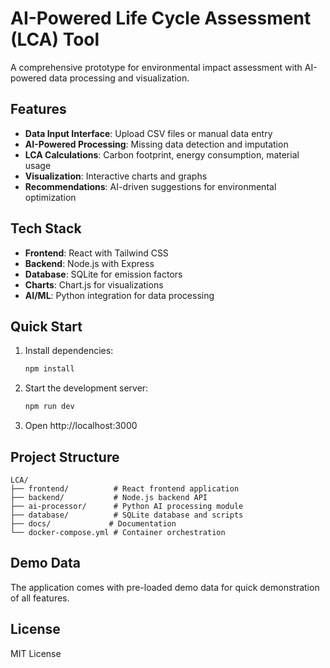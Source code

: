 # AI-Powered Life Cycle Assessment (LCA) Tool

A comprehensive prototype for environmental impact assessment with AI-powered data processing and visualization.

## Features

- **Data Input Interface**: Upload CSV files or manual data entry
- **AI-Powered Processing**: Missing data detection and imputation
- **LCA Calculations**: Carbon footprint, energy consumption, material usage
- **Visualization**: Interactive charts and graphs
- **Recommendations**: AI-driven suggestions for environmental optimization

## Tech Stack

- **Frontend**: React with Tailwind CSS
- **Backend**: Node.js with Express
- **Database**: SQLite for emission factors
- **Charts**: Chart.js for visualizations
- **AI/ML**: Python integration for data processing

## Quick Start

1. Install dependencies:
   ```bash
   npm install
   ```

2. Start the development server:
   ```bash
   npm run dev
   ```

3. Open http://localhost:3000

## Project Structure

```
LCA/
├── frontend/          # React frontend application
├── backend/           # Node.js backend API
├── ai-processor/      # Python AI processing module
├── database/          # SQLite database and scripts
├── docs/             # Documentation
└── docker-compose.yml # Container orchestration
```

## Demo Data

The application comes with pre-loaded demo data for quick demonstration of all features.

## License

MIT License